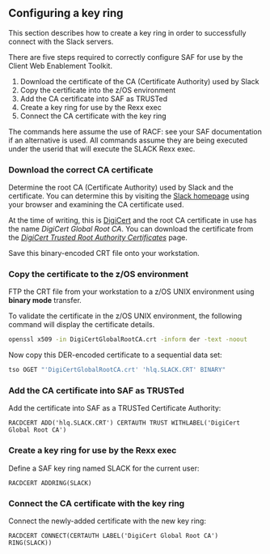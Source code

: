 ## Configuring a key ring

This section describes how to create a key ring in order to successfully connect with the Slack servers.

There are five steps required to correctly configure SAF for use by the Client Web Enablement Toolkit.

1. Download the certificate of the CA (Certificate Authority) used by Slack
1. Copy the certificate into the z/OS environment
1. Add the CA certificate into SAF as TRUSTed
1. Create a key ring for use by the Rexx exec
1. Connect the CA certificate with the key ring

The commands here assume the use of RACF: see your SAF documentation if an alternative is used.
All commands assume they are being executed under the userid that will execute the SLACK Rexx exec.

### Download the correct CA certificate

Determine the root CA (Certificate Authority) used by Slack and the certificate.
You can determine this by visiting the [Slack homepage](https://slack.com/) using your browser and
examining the CA certificate used.

At the time of writing, this is [DigiCert](https://www.digicert.com/) and the root CA certificate
in use has the name *DigiCert Global Root CA*.
You can download the certificate from the
[*DigiCert Trusted Root Authority Certificates*](https://www.digicert.com/digicert-root-certificates.htm) page.

Save this binary-encoded CRT file onto your workstation.

### Copy the certificate to the z/OS environment

FTP the CRT file from your workstation to a z/OS UNIX environment using **binary mode** transfer.

To validate the certificate in the z/OS UNIX environment, the following command will display the
certificate details.

```sh
openssl x509 -in DigiCertGlobalRootCA.crt -inform der -text -noout
```

Now copy this DER-encoded certificate to a sequential data set:

```sh
tso OGET "'DigiCertGlobalRootCA.crt' 'hlq.SLACK.CRT' BINARY"
```

### Add the CA certificate into SAF as TRUSTed

Add the certificate into SAF as a TRUSTed Certificate Authority:

```
RACDCERT ADD('hlq.SLACK.CRT') CERTAUTH TRUST WITHLABEL('DigiCert Global Root CA')
```

### Create a key ring for use by the Rexx exec

Define a SAF key ring named SLACK for the current user:

```
RACDCERT ADDRING(SLACK)
```

### Connect the CA certificate with the key ring

Connect the newly-added certificate with the new key ring:

```
RACDCERT CONNECT(CERTAUTH LABEL('DigiCert Global Root CA') RING(SLACK))
```
